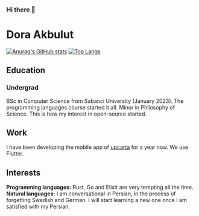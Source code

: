 ### Hi there 👋

# Dora Akbulut

[![Anurag's GitHub stats](https://github-readme-stats.vercel.app/api?username=akbulutdora&theme=dark)](https://github.com/anuraghazra/github-readme-stats)
[![Top Langs](https://github-readme-stats.vercel.app/api/top-langs/?username=akbulutdora&show_icons=true&theme=transparent&count_private=true)](https://github.com/anuraghazra/github-readme-stats)

## Education
### Undergrad
BSc in Computer Science from Sabanci University (January 2023). The programming languages course started it all.
Minor in Philosophy of Science. This is how my interest in open-source started.

## Work
I have been developing the mobile app of [upcarta](https://www.upcarta.com/) for a year now. We use Flutter.

## Interests
**Programming languages:** Rust, Go and Elixir are very tempting all the time.
**Natural languages:** I am conversational in Persian, in the process of forgetting Swedish and German. I will start learning a new one once I am satisfied with my Persian.

<!-- ## Languages
### Beginner Rust
I have enjoyed no language more than Rust.
The language is great, but the ecosystem around it makes it unbeatable.

### C++ Appreciator
While Rust has largely replaced C++ in my life, I still respect and admire it.

### Begrudging Pythonier
Python is great for quick problems and scripts but nothing too substantial.
Developement speed is rarely worth the headaches small typos can cause. -->
